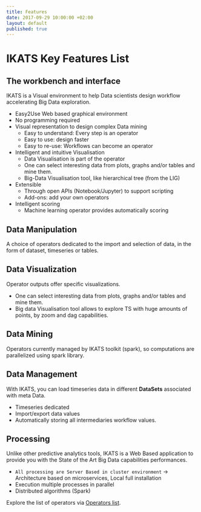 ```yaml
---
title: Features
date: 2017-09-29 10:00:00 +02:00
layout: default
published: true
---
```



IKATS Key Features List
=======================

The workbench and interface
---------------------------

IKATS is a Visual environment to help Data scientists design workflow accelerating Big Data exploration.

* Easy2Use Web based graphical environment
* No programming required
* Visual representation to design complex Data mining
    * Easy to understand: Every step is an operator
    * Easy to use: design faster
    * Easy to re-use: Workflows can become an operator
* Intelligent and intuitive Visualisation
    * Data Visualisation is part of the operator
    * One can select interesting data from plots, graphs and/or tables and mine them.
    * Big-Data Visualisation tool, like hierarchical tree (from the LIG)
* Extensible
    * Through open APIs (Notebook/Jupyter) to support scripting
    * Add-ons: add your own operators
* Intelligent scoring
    * Machine learning operator provides automatically scoring



Data Manipulation
----------------
A choice of operators dedicated to the import and selection of data, in the form of dataset, timeseries or tables.


Data Visualization
-------------------
Operator outputs offer specific visualizations.
* One can select interesting data from plots, graphs and/or tables and mine them.
* Big data Visualisation tool allows to explore TS with huge amounts of points, by zoom and dag capabilities.


Data Mining
----------------
Operators currently managed by IKATS toolkit (spark), so computations are parallelized using spark library.


Data Management
---------------
With IKATS, you can load timeseries data in different **DataSets** associated with meta Data.
* Timeseries dedicated
* Import/export data values
* Automatically storing all intermediaries workflow values.

Processing
----------
Unlike other predictive analytics tools, IKATS is a Web Based application to provide you with the State of the Art Big Data capabilities performances.
* `All processing are Server Based in cluster environment` -> Architecture based on microservices,
Local full installation
* Execution multiple processes in parallel
* Distributed algorithms (Spark)


Explore the list of operators via [Operators list](/operators.html).
